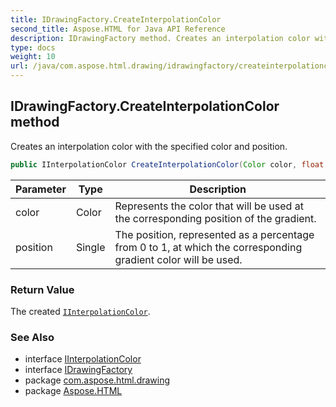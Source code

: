 ```yaml
---
title: IDrawingFactory.CreateInterpolationColor
second_title: Aspose.HTML for Java API Reference
description: IDrawingFactory method. Creates an interpolation color with the specified color and position
type: docs
weight: 10
url: /java/com.aspose.html.drawing/idrawingfactory/createinterpolationcolor/
---
```

## IDrawingFactory.CreateInterpolationColor method

Creates an interpolation color with the specified color and position.

```java
public IInterpolationColor CreateInterpolationColor(Color color, float position)
```

| Parameter | Type | Description |
| --- | --- | --- |
| color | Color | Represents the color that will be used at the corresponding position of the gradient. |
| position | Single | The position, represented as a percentage from 0 to 1, at which the corresponding gradient color will be used. |

### Return Value

The created [`IInterpolationColor`](../../iinterpolationcolor/).

### See Also

* interface [IInterpolationColor](../../iinterpolationcolor/)
* interface [IDrawingFactory](../)
* package [com.aspose.html.drawing](../../../com.aspose.html.drawing/)
* package [Aspose.HTML](../../../)
